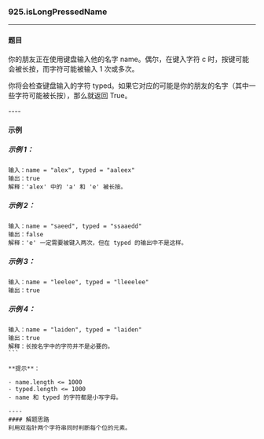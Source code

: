 ### 925.isLongPressedName
----
#### 题目
你的朋友正在使用键盘输入他的名字 name。偶尔，在键入字符 c 时，按键可能会被长按，而字符可能被输入 1 次或多次。

你将会检查键盘输入的字符 typed。如果它对应的可能是你的朋友的名字（其中一些字符可能被长按），那么就返回 True。

---- 
#### 示例

##### 示例 1：

```
输入：name = "alex", typed = "aaleex"
输出：true
解释：'alex' 中的 'a' 和 'e' 被长按。
```

##### 示例 2：

```
输入：name = "saeed", typed = "ssaaedd"
输出：false
解释：'e' 一定需要被键入两次，但在 typed 的输出中不是这样。
```

##### 示例 3：

```
输入：name = "leelee", typed = "lleeelee"
输出：true
```

##### 示例 4：

```
输入：name = "laiden", typed = "laiden"
输出：true
解释：长按名字中的字符并不是必要的。
``` 

**提示**：

- name.length <= 1000
- typed.length <= 1000
- name 和 typed 的字符都是小写字母。

----
#### 解题思路
利用双指针两个字符串同时判断每个位的元素。